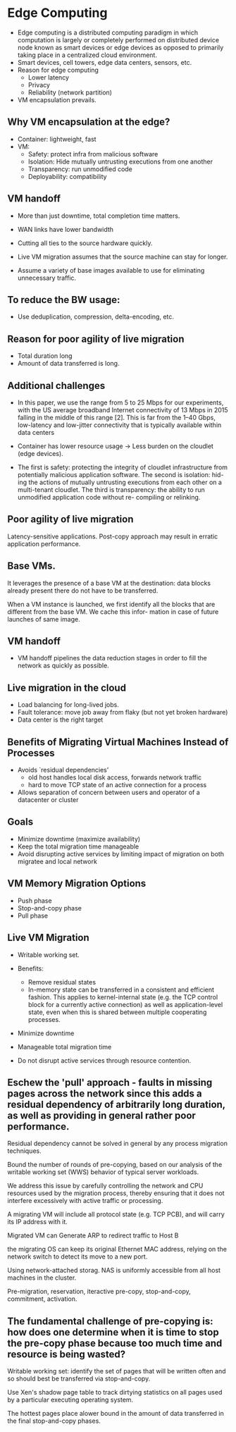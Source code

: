# Edge Computing


* Edge computing is a distributed computing paradigm in which
computation is largely or completely performed on distributed device node
known as smart devices or edge devices as opposed to primarily taking
place in a centralized cloud environment.
* Smart devices, cell towers, edge data centers, sensors, etc. 
* Reason for edge computing
  * Lower latency
  * Privacy
  * Reliability (network partition)
* VM encapsulation prevails. 

## Why VM encapsulation at the edge?
* Container: lightweight, fast
* VM:
  * Safety: protect infra from malicious software
  * Isolation: Hide mutually untrusting executions from one another
  * Transparency: run unmodified code
  * Deployability: compatibility 

## VM handoff
* More than just downtime, total completion time matters.
* WAN links have lower bandwidth
* Cutting all ties to the source hardware quickly. 
* Live VM migration assumes that the source machine can stay for longer.

* Assume a variety of base images available to use for eliminating unnecessary traffic. 

## To reduce the BW usage: 
* Use deduplication, compression, delta-encoding, etc.

## Reason for poor agility of live migration
* Total duration long
* Amount of data transferred is long. 

## Additional challenges

* In this paper, we use the range from 5 to 25 Mbps for our experiments, with the US average broadband Internet connectivity of 13 Mbps in 2015 falling in the middle of this range [2]. This is far from the 1–40 Gbps, low-latency and low-jitter connectivity that is typically available within data centers

* Container has lower resource usage -> Less burden on the cloudlet (edge devices). 

* The first is safety: protecting the integrity of cloudlet infrastructure from potentially malicious application software. The second is isolation: hid- ing the actions of mutually untrusting executions from each other on a multi-tenant cloudlet. The third is transparency: the ability to run unmodified application code without re- compiling or relinking. 


## Poor agility of live migration
Latency-sensitive applications. Post-copy approach may result in erratic application performance. 

## Base VMs.
It leverages the presence of a base VM at the destination: data blocks already present there do not have to be transferred. 

When a VM instance is launched, we first identify all the blocks that are different from the base VM. We cache this infor- mation in case of future launches of same image.

## VM handoff

* VM handoff pipelines the data reduction stages in order to fill the network as quickly as possible.

## Live migration in the cloud

* Load balancing for long-lived jobs. 
* Fault tolerance: move job away from flaky (but not yet
broken hardware)
* Data center is the right target


## Benefits of Migrating Virtual Machines Instead of Processes
* Avoids `residual dependencies’
  * old host handles local disk access, forwards network traffic
  * hard to move TCP state of an active connection for a process
* Allows separation of concern between users and operator of a datacenter or cluster


## Goals
* Minimize downtime (maximize availability)
* Keep the total migration time manageable
* Avoid disrupting active services by limiting impact of migration on both migratee and local network

## VM Memory Migration Options
* Push phase
* Stop-and-copy phase
* Pull phase

## Live VM Migration
* Writable working set. 

* Benefits:
  * Remove residual states
  * In-memory state can be transferred in a consistent and efficient fashion. This applies to kernel-internal state (e.g. the TCP control block for a currently active connection) as well as application-level state, even when this is shared between multiple cooperating processes.

* Minimize downtime
* Manageable total migration time
* Do not disrupt active services through resource contention. 


## Eschew the 'pull' approach - faults in missing pages across the network since this adds a residual dependency of arbitrarily long duration, as well as providing in general rather poor performance. 


Residual dependency cannot be solved in general by any process migration techniques. 


Bound the number of rounds of pre-copying, based on our analysis of the writable working set (WWS) behavior of typical server workloads. 


We address this issue by carefully controlling the network and CPU resources used by the migration process, thereby ensuring that it does not interfere excessively with active traffic or processing.

A migrating VM will include all protocol state (e.g. TCP PCB), and will carry its IP address with it.

Migrated VM can Generate ARP to redirect traffic to Host B

the migrating OS can keep its original Ethernet MAC address, relying on the network switch to detect its move to a new port. 

Using network-attached storag. NAS is uniformly accessible from all host machines in the cluster. 


Pre-migration, reservation, iteractive pre-copy, stop-and-copy, commitment, activation.


## The fundamental challenge of pre-copying is: how does one determine when it is time to stop the pre-copy phase because too much time and resource is being wasted?

Writable working set: identify the set of pages that will be written often and so should best be transferred via stop-and-copy. 

Use Xen's shadow page table to track dirtying statistics on all pages used by a particular executing operating system. 

The hottest pages place  alower bound in the amount of data transferred in the final stop-and-copy phases. 
